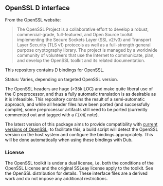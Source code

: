 OpenSSL D interface
-------------------

From the OpenSSL website:

> The OpenSSL Project is a collaborative effort to develop a robust,
> commercial-grade, full-featured, and Open Source toolkit
> implementing the Secure Sockets Layer (SSL v2/v3) and Transport
> Layer Security (TLS v1) protocols as well as a full-strength general
> purpose cryptography library. The project is managed by a worldwide
> community of volunteers that use the Internet to communicate, plan,
> and develop the OpenSSL toolkit and its related documentation.

This repository contains D bindings for OpenSSL.

Status: Varies, depending on targeted OpenSSL version.

The OpenSSL headers are huge (>35k LOC) and make quite liberal use of the C
preprocessor, and thus a fully automatic translation is as desirable as
it is infeasible. This repository contains the result of a semi-automatic
approach, and while all header files have been ported (and successfully
compile), some preprocessor artifacts still need to be ported (currently
commented out and tagged with a `FIXME` note).

The latest version of this package aims to provide compatibility with
[current versions of OpenSSL](https://www.openssl.org/news/changelog.html);
to facilitate this, a build script will detect the OpenSSL version on the
host system and configure the bindings appropriately. This will be done
automatically when using these bindings with Dub.

### License

The OpenSSL toolkit is under a dual license, i.e. both the conditions
of the OpenSSL License and the original SSLeay license apply to the toolkit.
See the OpenSSL distribution for details. These interface files are a derived
work and do not impose any additional restrictions.
